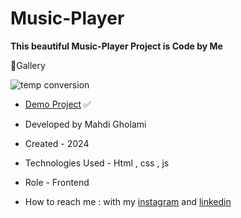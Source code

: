 # Music-Player

**This beautiful Music-Player Project is Code by Me**

📸Gallery

![temp conversion](https://github.com/user-attachments/assets/aba28c78-1280-41ce-ab9c-2049ab9af2e2)


- [Demo Project](https://mhdigholami.github.io/Music-Player/) ✅

- Developed by Mahdi Gholami

- Created - 2024

- Technologies Used - Html , css , js

- Role - Frontend

- How to reach me : with my [instagram](https://www.instagram.com/mahdi_gholami_web) and [linkedin](https://www.linkedin.com/in/mahdi-gholami-developer)
